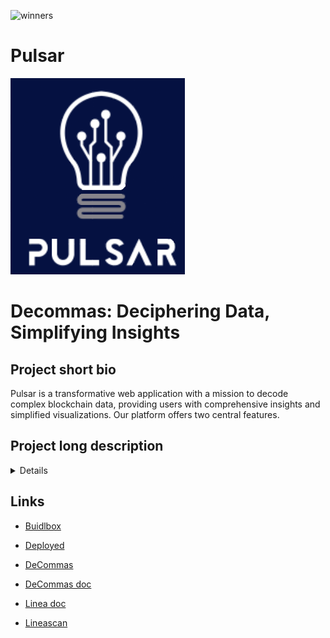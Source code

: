 
![winners](https://github.com/lilyanB/Pulsar/assets/91454320/eb3f527d-6edc-4ffd-88c2-d7ab05459305)

# Pulsar

![logo](front/public/images/banner.png)

# Decommas: Deciphering Data, Simplifying Insights

## Project short bio

Pulsar is a transformative web application with a mission to decode complex blockchain data, providing users with comprehensive insights and simplified visualizations. Our platform offers two central features.

## Project long description

<details>
<summary>Details</summary>

## Wallet Visualization:

### Erc20, NFT, and Transactions:

Pulsar offers a holistic view of your blockchain wallet, encompassing ERC20 tokens, NFTs, and transaction histories.

### User-Centric:

We prioritize user-friendliness, ensuring individuals of all backgrounds can easily access and comprehend their wallet data.

## Blockchain Data for Informed Decision-Making:

### Empowering Insights:

Pulsar equips users with data-driven insights, aiding them in making informed decisions within the blockchain space.

### High-Volume Analytics:

Our platform can efficiently handle large datasets, making it a valuable tool for users with significant blockchain activities.

## Development:

### Innovation:

Pulsar is dedicated to providing a unique and innovative user experience, setting new standards in blockchain data visualization.

## Future Prospects:

Pulsar is poised for future growth and development. We are actively exploring opportunities for integration with Optimism and OP-stack chains (Base, opBNB), expanding our capabilities and enhancing the user experience.

## Conclusion:

Pulsar is not just a blockchain data tool; it's a catalyst for change in how users interact with blockchain technology. We simplify complex data, offering users clear and comprehensive insights into their blockchain activities. Join us on this exciting journey as we explore DeCommas' "Mission Control" API and redefine the way data is deciphered and insights are simplified for users worldwide.

</details>

## Links

- [Buidlbox](https://app.buidlbox.io/projects/pulsar)

- [Deployed](https://pulsar-seven.vercel.app/)

- [DeCommas](https://decommas.io/)

- [DeCommas doc](https://childlike-draw-f65.notion.site/DeCommas-API-8a27a7894ded487b9ad5805ddc207f07)

- [Linea doc](https://docs.linea.build/)

- [Lineascan](https://goerli.lineascan.build/)
